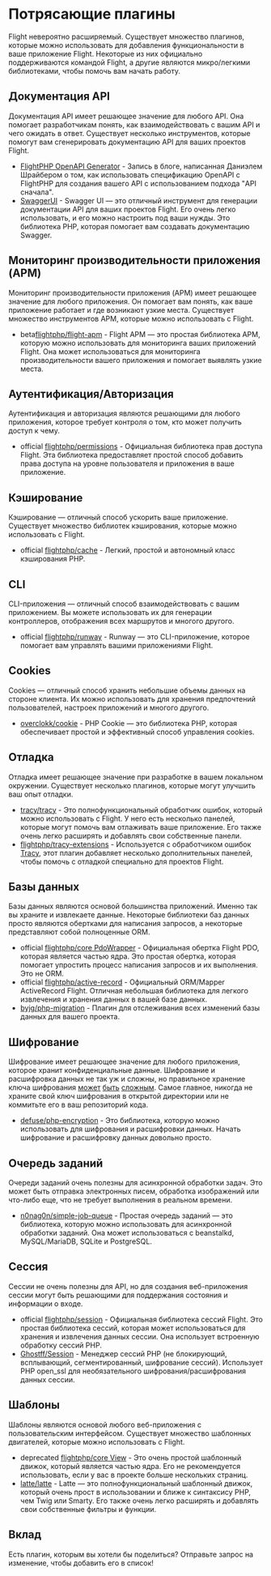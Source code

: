 # Потрясающие плагины

Flight невероятно расширяемый. Существует множество плагинов, которые можно использовать для добавления функциональности в ваше приложение Flight. Некоторые из них официально поддерживаются командой Flight, а другие являются микро/легкими библиотеками, чтобы помочь вам начать работу.

## Документация API

Документация API имеет решающее значение для любого API. Она помогает разработчикам понять, как взаимодействовать с вашим API и чего ожидать в ответ. Существует несколько инструментов, которые помогут вам сгенерировать документацию API для ваших проектов Flight.

- [FlightPHP OpenAPI Generator](https://dev.to/danielsc/define-generate-and-implement-an-api-first-approach-with-openapi-generator-and-flightphp-1fb3) - Запись в блоге, написанная Даниэлем Шрайбером о том, как использовать спецификацию OpenAPI с FlightPHP для создания вашего API с использованием подхода "API сначала".
- [SwaggerUI](https://github.com/zircote/swagger-php) - Swagger UI — это отличный инструмент для генерации документации API для ваших проектов Flight. Его очень легко использовать, и его можно настроить под ваши нужды. Это библиотека PHP, которая помогает вам создавать документацию Swagger.

## Мониторинг производительности приложения (APM)

Мониторинг производительности приложения (APM) имеет решающее значение для любого приложения. Он помогает вам понять, как ваше приложение работает и где возникают узкие места. Существует множество инструментов APM, которые можно использовать с Flight.
- <span class="badge bg-info">beta</span>[flightphp/flight-apm](/awesome-plugins/apm) - Flight APM — это простая библиотека APM, которую можно использовать для мониторинга ваших приложений Flight. Она может использоваться для мониторинга производительности вашего приложения и помогает выявлять узкие места.

## Аутентификация/Авторизация

Аутентификация и авторизация являются решающими для любого приложения, которое требует контроля о том, кто может получить доступ к чему.

- <span class="badge bg-primary">official</span> [flightphp/permissions](/awesome-plugins/permissions) - Официальная библиотека прав доступа Flight. Эта библиотека предоставляет простой способ добавить права доступа на уровне пользователя и приложения в ваше приложение.

## Кэширование

Кэширование — отличный способ ускорить ваше приложение. Существует множество библиотек кэширования, которые можно использовать с Flight.

- <span class="badge bg-primary">official</span> [flightphp/cache](/awesome-plugins/php-file-cache) - Легкий, простой и автономный класс кэширования PHP.

## CLI

CLI-приложения — отличный способ взаимодействовать с вашим приложением. Вы можете использовать их для генерации контроллеров, отображения всех маршрутов и многого другого.

- <span class="badge bg-primary">official</span> [flightphp/runway](/awesome-plugins/runway) - Runway — это CLI-приложение, которое помогает вам управлять вашими приложениями Flight.

## Cookies

Cookies — отличный способ хранить небольшие объемы данных на стороне клиента. Их можно использовать для хранения предпочтений пользователей, настроек приложений и многого другого.

- [overclokk/cookie](/awesome-plugins/php-cookie) - PHP Cookie — это библиотека PHP, которая обеспечивает простой и эффективный способ управления cookies.

## Отладка

Отладка имеет решающее значение при разработке в вашем локальном окружении. Существует несколько плагинов, которые могут улучшить ваш опыт отладки.

- [tracy/tracy](/awesome-plugins/tracy) - Это полнофункциональный обработчик ошибок, который можно использовать с Flight. У него есть несколько панелей, которые могут помочь вам отлаживать ваше приложение. Его также очень легко расширять и добавлять свои собственные панели.
- [flightphp/tracy-extensions](/awesome-plugins/tracy-extensions) - Используется с обработчиком ошибок [Tracy](/awesome-plugins/tracy), этот плагин добавляет несколько дополнительных панелей, чтобы помочь с отладкой специально для проектов Flight.

## Базы данных

Базы данных являются основой большинства приложений. Именно так вы храните и извлекаете данные. Некоторые библиотеки баз данных просто являются обертками для написания запросов, а некоторые представляют собой полноценные ORM.

- <span class="badge bg-primary">official</span> [flightphp/core PdoWrapper](/awesome-plugins/pdo-wrapper) - Официальная обертка Flight PDO, которая является частью ядра. Это простая обертка, которая помогает упростить процесс написания запросов и их выполнения. Это не ORM.
- <span class="badge bg-primary">official</span> [flightphp/active-record](/awesome-plugins/active-record) - Официальный ORM/Mapper ActiveRecord Flight. Отличная небольшая библиотека для легкого извлечения и хранения данных в вашей базе данных.
- [byjg/php-migration](/awesome-plugins/migrations) - Плагин для отслеживания всех изменений базы данных для вашего проекта.

## Шифрование

Шифрование имеет решающее значение для любого приложения, которое хранит конфиденциальные данные. Шифрование и расшифровка данных не так уж и сложны, но правильное хранение ключа шифрования [может](https://stackoverflow.com/questions/6767839/where-should-i-store-an-encryption-key-for-php#:~:text=Write%20a%20php%20config%20file%20and%20store%20it,folder%20is%20not%20accessible%20to%20the%20end%20user.) [быть](https://www.reddit.com/r/PHP/comments/luqsn/the_encryption_key_where_do_you_store_it/) [сложным](https://security.stackexchange.com/questions/48047/location-to-store-an-encryption-key). Самое главное, никогда не храните свой ключ шифрования в открытой директории или не коммитьте его в ваш репозиторий кода.

- [defuse/php-encryption](/awesome-plugins/php-encryption) - Это библиотека, которую можно использовать для шифрования и расшифровки данных. Начать шифрование и расшифровку данных довольно просто.

## Очередь заданий

Очереди заданий очень полезны для асинхронной обработки задач. Это может быть отправка электронных писем, обработка изображений или что-либо еще, что не требует выполнения в реальном времени.

- [n0nag0n/simple-job-queue](/awesome-plugins/simple-job-queue) - Простая очередь заданий — это библиотека, которую можно использовать для асинхронной обработки заданий. Она может использоваться с beanstalkd, MySQL/MariaDB, SQLite и PostgreSQL.

## Сессия

Сессии не очень полезны для API, но для создания веб-приложения сессии могут быть решающими для поддержания состояния и информации о входе.

- <span class="badge bg-primary">official</span> [flightphp/session](/awesome-plugins/session) - Официальная библиотека сессий Flight. Это простая библиотека сессий, которая может использоваться для хранения и извлечения данных сессии. Она использует встроенную обработку сессий PHP.
- [Ghostff/Session](/awesome-plugins/ghost-session) - Менеджер сессий PHP (не блокирующий, всплывающий, сегментированный, шифрование сессий). Использует PHP open_ssl для необязательного шифрования/расшифрования данных сессии.

## Шаблоны

Шаблоны являются основой любого веб-приложения с пользовательским интерфейсом. Существует множество шаблонных двигателей, которые можно использовать с Flight.

- <span class="badge bg-warning">deprecated</span> [flightphp/core View](/learn#views) - Это очень простой шаблонный движок, который является частью ядра. Его не рекомендуется использовать, если у вас в проекте больше нескольких страниц.
- [latte/latte](/awesome-plugins/latte) - Latte — это полнофункциональный шаблонный движок, который очень прост в использовании и ближе к синтаксису PHP, чем Twig или Smarty. Его также очень легко расширять и добавлять свои собственные фильтры и функции.

## Вклад

Есть плагин, которым вы хотели бы поделиться? Отправьте запрос на изменение, чтобы добавить его в список!